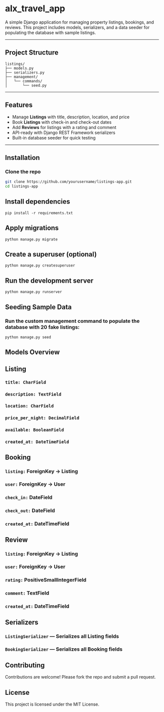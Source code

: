 # alx_travel_app

A simple Django application for managing property listings, bookings, and reviews. This project includes models, serializers, and a data seeder for populating the database with sample listings.

---

## Project Structure
```
listings/
├── models.py
├── serializers.py
├── management/
│   └── commands/
│       └── seed.py
```
---
## Features

- Manage **Listings** with title, description, location, and price  
- Book **Listings** with check-in and check-out dates  
- Add **Reviews** for listings with a rating and comment  
- API-ready with Django REST Framework serializers  
- Built-in database seeder for quick testing  

---

## Installation

### Clone the repo

```bash
git clone https://github.com/yourusername/listings-app.git
cd listings-app
```

## Install dependencies
```pip install -r requirements.txt```

## Apply migrations

````python manage.py migrate````

## Create a superuser (optional)
```python manage.py createsuperuser```

## Run the development server
```python manage.py runserver```

## Seeding Sample Data
### Run the custom management command to populate the database with 20 fake listings:
```python manage.py seed```

## Models Overview
## Listing 
### `title: CharField`
### `description: TextField`
### `location: CharField`
### `price_per_night: DecimalField`
### `available: BooleanField`
### `created_at: DateTimeField`

## Booking
### `listing:` ForeignKey → Listing
### `user:` ForeignKey → User
### `check_in:` DateField
### `check_out:` DateField
### `created_at:` DateTimeField

## Review
### `listing:` ForeignKey → Listing
### `user:` ForeignKey → User
### `rating:` PositiveSmallIntegerField
### `comment:` TextField
### `created_at:` DateTimeField

## Serializers
### `ListingSerializer` — Serializes all Listing fields

### `BookingSerializer` — Serializes all Booking fields

## Contributing
Contributions are welcome! Please fork the repo and submit a pull request.

## License
This project is licensed under the MIT License.



